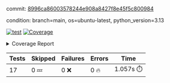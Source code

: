 commit: [8996ca86003578244e908a8427f8e45f5c800984](https://github.com/rcmdnk/conf-finder/tree/8996ca86003578244e908a8427f8e45f5c800984)

condition: branch=main, os=ubuntu-latest, python_version=3.13

[![test](https://github.com/rcmdnk/conf-finder/actions/workflows/test.yml/badge.svg)](https://github.com/rcmdnk/conf-finder/actions/runs/17390406137)
<a href="https://github.com/rcmdnk/conf-finder/blob/8996ca86003578244e908a8427f8e45f5c800984/README.md"><img alt="Coverage" src="https://img.shields.io/badge/Coverage-83%25-green.svg" /></a><details><summary>Coverage Report </summary><table><tr><th>File</th><th>Stmts</th><th>Miss</th><th>Cover</th><th>Missing</th></tr><tbody><tr><td colspan="5"><b>src/conf_finder</b></td></tr><tr><td>&nbsp; &nbsp;<a href="https://github.com/rcmdnk/conf-finder/blob/8996ca86003578244e908a8427f8e45f5c800984/src/conf_finder/__init__.py">\_\_init\_\_.py</a></td><td>8</td><td>2</td><td>75%</td><td><a href="https://github.com/rcmdnk/conf-finder/blob/8996ca86003578244e908a8427f8e45f5c800984/src/conf_finder/__init__.py#L11-L12">11&ndash;12</a></td></tr><tr><td>&nbsp; &nbsp;<a href="https://github.com/rcmdnk/conf-finder/blob/8996ca86003578244e908a8427f8e45f5c800984/src/conf_finder/conf_finder.py">conf_finder.py</a></td><td>167</td><td>28</td><td>83%</td><td><a href="https://github.com/rcmdnk/conf-finder/blob/8996ca86003578244e908a8427f8e45f5c800984/src/conf_finder/conf_finder.py#L62-L63">62&ndash;63</a>, <a href="https://github.com/rcmdnk/conf-finder/blob/8996ca86003578244e908a8427f8e45f5c800984/src/conf_finder/conf_finder.py#L86-L90">86&ndash;90</a>, <a href="https://github.com/rcmdnk/conf-finder/blob/8996ca86003578244e908a8427f8e45f5c800984/src/conf_finder/conf_finder.py#L99-L100">99&ndash;100</a>, <a href="https://github.com/rcmdnk/conf-finder/blob/8996ca86003578244e908a8427f8e45f5c800984/src/conf_finder/conf_finder.py#L105-L106">105&ndash;106</a>, <a href="https://github.com/rcmdnk/conf-finder/blob/8996ca86003578244e908a8427f8e45f5c800984/src/conf_finder/conf_finder.py#L150">150</a>, <a href="https://github.com/rcmdnk/conf-finder/blob/8996ca86003578244e908a8427f8e45f5c800984/src/conf_finder/conf_finder.py#L169-L174">169&ndash;174</a>, <a href="https://github.com/rcmdnk/conf-finder/blob/8996ca86003578244e908a8427f8e45f5c800984/src/conf_finder/conf_finder.py#L195">195</a>, <a href="https://github.com/rcmdnk/conf-finder/blob/8996ca86003578244e908a8427f8e45f5c800984/src/conf_finder/conf_finder.py#L200">200</a>, <a href="https://github.com/rcmdnk/conf-finder/blob/8996ca86003578244e908a8427f8e45f5c800984/src/conf_finder/conf_finder.py#L228">228</a>, <a href="https://github.com/rcmdnk/conf-finder/blob/8996ca86003578244e908a8427f8e45f5c800984/src/conf_finder/conf_finder.py#L246">246</a>, <a href="https://github.com/rcmdnk/conf-finder/blob/8996ca86003578244e908a8427f8e45f5c800984/src/conf_finder/conf_finder.py#L289-L290">289&ndash;290</a>, <a href="https://github.com/rcmdnk/conf-finder/blob/8996ca86003578244e908a8427f8e45f5c800984/src/conf_finder/conf_finder.py#L320-L321">320&ndash;321</a>, <a href="https://github.com/rcmdnk/conf-finder/blob/8996ca86003578244e908a8427f8e45f5c800984/src/conf_finder/conf_finder.py#L325">325</a>, <a href="https://github.com/rcmdnk/conf-finder/blob/8996ca86003578244e908a8427f8e45f5c800984/src/conf_finder/conf_finder.py#L333">333</a></td></tr><tr><td><b>TOTAL</b></td><td><b>177</b></td><td><b>30</b></td><td><b>83%</b></td><td>&nbsp;</td></tr></tbody></table></details>

| Tests | Skipped | Failures | Errors | Time |
| ----- | ------- | -------- | -------- | ------------------ |
| 17 | 0 :zzz: | 0 :x: | 0 :fire: | 1.057s :stopwatch: |

